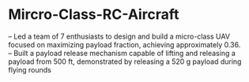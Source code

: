 # Mircro-Class-RC-Aircraft
– Led a team of 7 enthusiasts to design and build a micro-class UAV focused on maximizing payload fraction, achieving approximately 0.36.  
– Built a payload release mechanism capable of lifting and releasing a payload from 500 ft, demonstrated by releasing a 520 g payload during flying rounds
